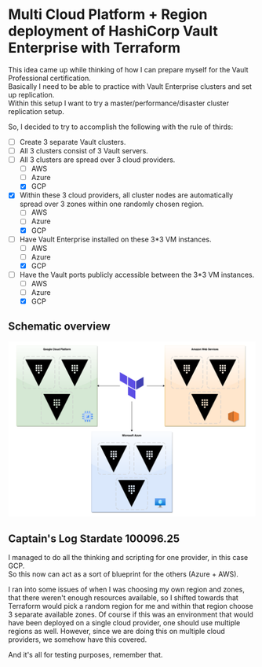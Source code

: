 # Multi Cloud Platform + Region deployment of HashiCorp Vault Enterprise with Terraform

This idea came up while thinking of how I can prepare myself for the Vault Professional certification.  
Basically I need to be able to practice with Vault Enterprise clusters and set up replication.  
Within this setup I want to try a master/performance/disaster cluster replication setup.

So, I decided to try to accomplish the following with the rule of thirds:

- [ ] Create 3 separate Vault clusters.
- [ ] All 3 clusters consist of 3 Vault servers.
- [ ] All 3 clusters are spread over 3 cloud providers.
  - [ ] AWS
  - [ ] Azure
  - [x] GCP
- [x] Within these 3 cloud providers, all cluster nodes are automatically spread over 3 zones within one randomly chosen region.
  - [ ] AWS
  - [ ] Azure
  - [x] GCP
- [ ] Have Vault Enterprise installed on these 3*3 VM instances.
  - [ ] AWS
  - [ ] Azure
  - [x] GCP
- [ ] Have the Vault ports publicly accessible between the 3*3 VM instances.
  - [ ] AWS
  - [ ] Azure
  - [x] GCP

## Schematic overview

![Schematic overview](multi-platform-vault-enterprise.png)

## Captain's Log Stardate 100096.25

I managed to do all the thinking and scripting for one provider, in this case GCP.  
So this now can act as a sort of blueprint for the others (Azure + AWS).

I ran into some issues of when I was choosing my own region and zones, that there weren't enough resources available, so I shifted towards that Terraform would pick a random region for me and within that region choose 3 separate available zones. Of course if this was an environment that would have been deployed on a single cloud provider, one should use multiple regions as well. However, since we are doing this on multiple cloud providers, we somehow have this covered.  

And it's all for testing purposes, remember that.
